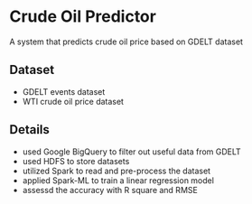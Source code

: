 # Crude Oil Predictor
A system that predicts crude oil price based on GDELT dataset
## Dataset
* GDELT events dataset
* WTI crude oil price dataset
## Details
* used Google BigQuery to filter out useful data from GDELT
* used HDFS to store datasets
* utilized Spark to read and pre-process the dataset
* applied Spark-ML to train a linear regression model  
* assessd the accuracy with R square and RMSE
